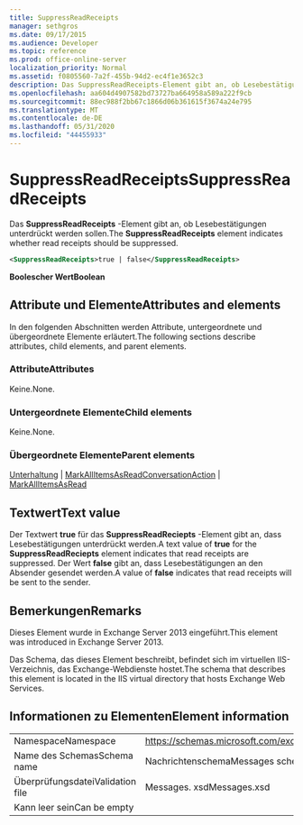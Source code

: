 ```yaml
---
title: SuppressReadReceipts
manager: sethgros
ms.date: 09/17/2015
ms.audience: Developer
ms.topic: reference
ms.prod: office-online-server
localization_priority: Normal
ms.assetid: f0805560-7a2f-455b-94d2-ec4f1e3652c3
description: Das SuppressReadReceipts-Element gibt an, ob Lesebestätigungen unterdrückt werden sollen.
ms.openlocfilehash: aa604d4907582bd73727ba664958a589a222f9cb
ms.sourcegitcommit: 88ec988f2bb67c1866d06b361615f3674a24e795
ms.translationtype: MT
ms.contentlocale: de-DE
ms.lasthandoff: 05/31/2020
ms.locfileid: "44455933"
---
```

# <a name="suppressreadreceipts"></a><span data-ttu-id="a8f05-103">SuppressReadReceipts</span><span class="sxs-lookup"><span data-stu-id="a8f05-103">SuppressReadReceipts</span></span>

<span data-ttu-id="a8f05-104">Das **SuppressReadReceipts** -Element gibt an, ob Lesebestätigungen unterdrückt werden sollen.</span><span class="sxs-lookup"><span data-stu-id="a8f05-104">The **SuppressReadReceipts** element indicates whether read receipts should be suppressed.</span></span> 
  
```XML
<SuppressReadReceipts>true | false</SuppressReadReceipts>
```

 <span data-ttu-id="a8f05-105">**Boolescher Wert**</span><span class="sxs-lookup"><span data-stu-id="a8f05-105">**Boolean**</span></span>
## <a name="attributes-and-elements"></a><span data-ttu-id="a8f05-106">Attribute und Elemente</span><span class="sxs-lookup"><span data-stu-id="a8f05-106">Attributes and elements</span></span>

<span data-ttu-id="a8f05-107">In den folgenden Abschnitten werden Attribute, untergeordnete und übergeordnete Elemente erläutert.</span><span class="sxs-lookup"><span data-stu-id="a8f05-107">The following sections describe attributes, child elements, and parent elements.</span></span>
  
### <a name="attributes"></a><span data-ttu-id="a8f05-108">Attribute</span><span class="sxs-lookup"><span data-stu-id="a8f05-108">Attributes</span></span>

<span data-ttu-id="a8f05-109">Keine.</span><span class="sxs-lookup"><span data-stu-id="a8f05-109">None.</span></span>
  
### <a name="child-elements"></a><span data-ttu-id="a8f05-110">Untergeordnete Elemente</span><span class="sxs-lookup"><span data-stu-id="a8f05-110">Child elements</span></span>

<span data-ttu-id="a8f05-111">Keine.</span><span class="sxs-lookup"><span data-stu-id="a8f05-111">None.</span></span>
  
### <a name="parent-elements"></a><span data-ttu-id="a8f05-112">Übergeordnete Elemente</span><span class="sxs-lookup"><span data-stu-id="a8f05-112">Parent elements</span></span>

<span data-ttu-id="a8f05-113">[Unterhaltung](conversationaction.md)  |  [MarkAllItemsAsRead](markallitemsasread.md)</span><span class="sxs-lookup"><span data-stu-id="a8f05-113">[ConversationAction](conversationaction.md) | [MarkAllItemsAsRead](markallitemsasread.md)</span></span>
  
## <a name="text-value"></a><span data-ttu-id="a8f05-114">Textwert</span><span class="sxs-lookup"><span data-stu-id="a8f05-114">Text value</span></span>

<span data-ttu-id="a8f05-115">Der Textwert **true** für das **SuppressReadReciepts** -Element gibt an, dass Lesebestätigungen unterdrückt werden.</span><span class="sxs-lookup"><span data-stu-id="a8f05-115">A text value of **true** for the **SuppressReadReciepts** element indicates that read receipts are suppressed.</span></span> <span data-ttu-id="a8f05-116">Der Wert **false** gibt an, dass Lesebestätigungen an den Absender gesendet werden.</span><span class="sxs-lookup"><span data-stu-id="a8f05-116">A value of **false** indicates that read receipts will be sent to the sender.</span></span> 
  
## <a name="remarks"></a><span data-ttu-id="a8f05-117">Bemerkungen</span><span class="sxs-lookup"><span data-stu-id="a8f05-117">Remarks</span></span>

<span data-ttu-id="a8f05-118">Dieses Element wurde in Exchange Server 2013 eingeführt.</span><span class="sxs-lookup"><span data-stu-id="a8f05-118">This element was introduced in Exchange Server 2013.</span></span>
  
<span data-ttu-id="a8f05-119">Das Schema, das dieses Element beschreibt, befindet sich im virtuellen IIS-Verzeichnis, das Exchange-Webdienste hostet.</span><span class="sxs-lookup"><span data-stu-id="a8f05-119">The schema that describes this element is located in the IIS virtual directory that hosts Exchange Web Services.</span></span>
  
## <a name="element-information"></a><span data-ttu-id="a8f05-120">Informationen zu Elementen</span><span class="sxs-lookup"><span data-stu-id="a8f05-120">Element information</span></span>

|||
|:-----|:-----|
|<span data-ttu-id="a8f05-121">Namespace</span><span class="sxs-lookup"><span data-stu-id="a8f05-121">Namespace</span></span>  <br/> |https://schemas.microsoft.com/exchange/services/2006/messages  <br/> |
|<span data-ttu-id="a8f05-122">Name des Schemas</span><span class="sxs-lookup"><span data-stu-id="a8f05-122">Schema name</span></span>  <br/> |<span data-ttu-id="a8f05-123">Nachrichtenschema</span><span class="sxs-lookup"><span data-stu-id="a8f05-123">Messages schema</span></span>  <br/> |
|<span data-ttu-id="a8f05-124">Überprüfungsdatei</span><span class="sxs-lookup"><span data-stu-id="a8f05-124">Validation file</span></span>  <br/> |<span data-ttu-id="a8f05-125">Messages. xsd</span><span class="sxs-lookup"><span data-stu-id="a8f05-125">Messages.xsd</span></span>  <br/> |
|<span data-ttu-id="a8f05-126">Kann leer sein</span><span class="sxs-lookup"><span data-stu-id="a8f05-126">Can be empty</span></span>  <br/> ||
   

